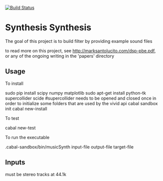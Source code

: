 [![Build Status](https://travis-ci.com/Yale-OMI/DSP-PBE.svg?branch=master)](https://travis-ci.com/Yale-OMI/DSP-PBE)

# Synthesis Synthesis

The goal of this project is to build filter by providing example sound files

to read more on this project, see http://marksantolucito.com/dsp-pbe.pdf, or any of the ongoing writing in the 'papers' directory

## Usage

To install 

   sudo pip install scipy numpy matplotlib
   sudo apt-get install python-tk supercollider
   scide #supercollider needs to be opened and closed once in order to initialize some folders that are used by the vivid api
   cabal sandbox init
   cabal new-install

To test

  cabal new-test 

To run the executable

  .cabal-sandbox/bin/musicSynth input-file output-file target-file
  
## Inputs

must be stereo tracks at 44.1k
